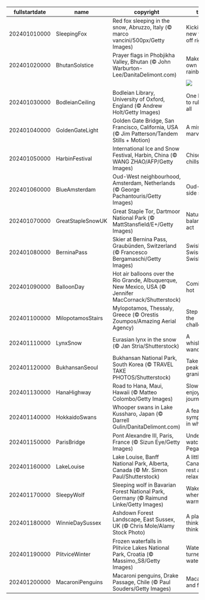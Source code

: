 |fullstartdate|name|copyright|title|image|
|--|--|--|--|--|
202401010000|SleepingFox|Red fox sleeping in the snow, Abruzzo, Italy (© marco vancini/500px/Getty Images)|Kicking the new year off right|![](/en-GB/2024/01/202401010000SleepingFox.jpg)|
202401020000|BhutanSolstice|Prayer flags in Phobjikha Valley, Bhutan (© John Warburton-Lee/DanitaDelimont.com)|Make your own rainbow|![](/en-GB/2024/01/202401020000BhutanSolstice.jpg)|
||||![](/en-GB/2024/01/.jpg)|
202401030000|BodleianCeiling|Bodleian Library, University of Oxford, England (© Andrew Holt/Getty Images)|One library to rule them all|![](/en-GB/2024/01/202401030000BodleianCeiling.jpg)|
202401040000|GoldenGateLight|Golden Gate Bridge, San Francisco, California, USA (© Jim Patterson/Tandem Stills + Motion)|A mist-ical marvel|![](/en-GB/2024/01/202401040000GoldenGateLight.jpg)|
202401050000|HarbinFestival|International Ice and Snow Festival, Harbin, China (© WANG ZHAO/AFP/Getty Images)|Chisels and chills|![](/en-GB/2024/01/202401050000HarbinFestival.jpg)|
202401060000|BlueAmsterdam|Oud-West neighbourhood, Amsterdam, Netherlands (© George Pachantouris/Getty Images)|Oud-West side story|![](/en-GB/2024/01/202401060000BlueAmsterdam.jpg)|
202401070000|GreatStapleSnowUK|Great Staple Tor, Dartmoor National Park (© MattStansfield/E+/Getty Images)|Nature's balancing act|![](/en-GB/2024/01/202401070000GreatStapleSnowUK.jpg)|
202401080000|BerninaPass|Skier at Bernina Pass, Graubünden, Switzerland (© Francesco Bergamaschi/Getty Images)|Swish Swiss Swish|![](/en-GB/2024/01/202401080000BerninaPass.jpg)|
202401090000|BalloonDay|Hot air balloons over the Rio Grande, Albuquerque, New Mexico, USA (© Jennifer MacCornack/Shutterstock)|Coming in hot|![](/en-GB/2024/01/202401090000BalloonDay.jpg)|
202401100000|MilopotamosStairs|Mylopotamos, Thessaly, Greece (© Orestis Zoumpos/Amazing Aerial Agency)|Step up to the challenge!|![](/en-GB/2024/01/202401100000MilopotamosStairs.jpg)|
202401110000|LynxSnow|Eurasian lynx in the snow (© Jan Stria/Shutterstock)|A whiskered wanderer|![](/en-GB/2024/01/202401110000LynxSnow.jpg)|
202401120000|BukhansanSeoul|Bukhansan National Park, South Korea (© TRAVEL TAKE PHOTOS/Shutterstock)|Take this peak for granite|![](/en-GB/2024/01/202401120000BukhansanSeoul.jpg)|
202401130000|HanaHighway|Road to Hana, Maui, Hawaii (© Matteo Colombo/Getty Images)|Slow down, enjoy the journey!|![](/en-GB/2024/01/202401130000HanaHighway.jpg)|
202401140000|HokkaidoSwans|Whooper swans in Lake Kussharo, Japan (© Darrell Gulin/DanitaDelimont.com)|A feathered symphony in white|![](/en-GB/2024/01/202401140000HokkaidoSwans.jpg)|
202401150000|ParisBridge|Pont Alexandre III, Paris, France (© Sizun Eye/Getty Images)|Under the watch of Pegasus|![](/en-GB/2024/01/202401150000ParisBridge.jpg)|
202401160000|LakeLouise|Lake Louise, Banff National Park, Alberta, Canada (© Mr. Simon Paul/Shutterstock)|A little Canadian rest and relaxation|![](/en-GB/2024/01/202401160000LakeLouise.jpg)|
202401170000|SleepyWolf|Sleeping wolf in Bavarian Forest National Park, Germany (© Raimund Linke/Getty Images)|Wake me when it warms up|![](/en-GB/2024/01/202401170000SleepyWolf.jpg)|
202401180000|WinnieDaySussex|Ashdown Forest Landscape, East Sussex, UK (© Chris Mole/Alamy Stock Photo)|A place to think, think, think|![](/en-GB/2024/01/202401180000WinnieDaySussex.jpg)|
202401190000|PlitviceWinter|Frozen waterfalls in Plitvice Lakes National Park, Croatia (© Massimo_S8/Getty Images)|Waterfalls turned waterfreeze|![](/en-GB/2024/01/202401190000PlitviceWinter.jpg)|
202401200000|MacaroniPenguins|Macaroni penguins, Drake Passage, Chile (© Paul Souders/Getty Images)|Macaroni and freeze|![](/en-GB/2024/01/202401200000MacaroniPenguins.jpg)|

